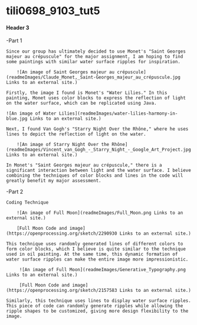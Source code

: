 # tili0698_9103_tut5
#### Header 3
-Part 1

    Since our group has ultimately decided to use Monet's "Saint Georges majeur au crépuscule" for the major assignment, I am hoping to find some paintings with similar water surface ripples for inspiration.
    
        ![An image of Saint Georges majeur au crépuscule](readmeImages/Claude_Monet,_Saint-Georges_majeur_au_crépuscule.jpg Links to an external site.)

    Firstly, the image I found is Monet's "Water Lilies." In this painting, Monet uses color blocks to express the reflection of light on the water surface, which can be replicated using Java.

    ![An image of Water Lilies](readmeImages/water-lilies-harmony-in-blue.jpg Links to an external site.)

    Next, I found Van Gogh's "Starry Night Over the Rhône," where he uses lines to depict the reflection of light on the water.

        ![An image of Starry Night Over the Rhône](readmeImages/Vincent_van_Gogh_-_Starry_Night_-_Google_Art_Project.jpg Links to an external site.)   

    In Monet's "Saint Georges majeur au crépuscule," there is a significant interaction between light and the water surface. I believe combining the techniques of color blocks and lines in the code will greatly benefit my major assessment.

-Part 2 

    Coding Technique

        ![An image of Full Moon](readmeImages/Full_Moon.png Links to an external site.)   

        [Full Moon Code and image](https://openprocessing.org/sketch/2290930 Links to an external site.)

    This technique uses randomly generated lines of different colors to form color blocks, which I believe is quite similar to the technique used in oil painting. At the same time, this dynamic formation of water surface ripples can make the entire image more impressionistic.

         ![An image of Full Moon](readmeImages/Generative_Typography.png Links to an external site.) 

         [Full Moon Code and image](https://openprocessing.org/sketch/2157583 Links to an external site.)
    
    Similarly, this technique uses lines to display water surface ripples. This piece of code can randomly generate ripples while allowing the ripple shapes to be customized, giving more design flexibility to the image.

    

